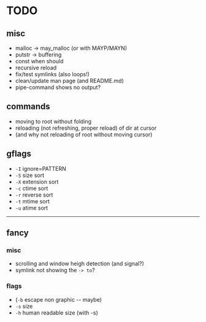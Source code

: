 # TODO
## misc
* malloc -> may_malloc (or with MAYP/MAYN)
* putstr -> buffering
* const when should
* recursive reload
* fix/test symlinks (also loops!)
* clean/update man page (and README.md)
* pipe-command shows no output?

## commands
* moving to root without folding
* reloading (not refreshing, proper reload) of dir at cursor
* (and why not reloading of root without moving cursor)

## gflags
* `-I` ignore=PATTERN
* `-S` size sort
* `-X` extension sort
* `-c` ctime sort
* `-r` reverse sort
* `-t` mtime sort
* `-u` atime sort

---
## fancy
### misc
* scrolling and window heigh detection (and signal?)
* symlink not showing the `-> to`?

### flags
* (`-b` escape non graphic -- maybe)
* `-s` size
* `-h` human readable size (with -s)

